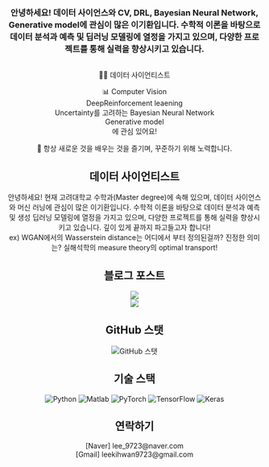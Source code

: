 <div align="center">
  <h3>안녕하세요! 데이터 사이언스와 CV, DRL, Bayesian Neural Network, Generative model에 관심이 많은 이기환입니다. 수학적 이론을 바탕으로 데이터 분석과 예측 및 딥러닝 모델링에 열정을 가지고 있으며, 다양한 프로젝트를 통해 실력을 향상시키고 있습니다.</h3>
  
  
  <img src="https://images.pexels.com/photos/378556/pexels-photo-378556.jpeg?auto=compress&cs=tinysrgb&w=1260&h=750&dpr=1" alt="">  
    <p>👨‍💻 데이터 사이언티스트</p>
    <p>📊 Computer Vision <br>
      DeepReinforcement leaening<br>
      Uncertainty를 고려하는 Bayesian Neural Network<br>
      Generative model<br>
      에 관심 있어요!</p>
    <p>🌱 항상 새로운 것을 배우는 것을 즐기며, 꾸준하기 위해 노력합니다.</p>
  
<h2 align="center">데이터 사이언티스트</h2>
<p align="center">안녕하세요! 현재 고려대학교 수학과(Master degree)에 속해 있으며, 데이터 사이언스와 머신 러닝에 관심이 많은 이기환입니다. 수학적 이론을 바탕으로 데이터 분석과 예측 및 생성 딥러닝 모델링에 열정을 가지고 있으며, 다양한 프로젝트를 통해 실력을 향상시키고 있습니다. 깊이 있게 끝까지 파고들고자 합니다!<br> ex) WGAN에서의 Wasserstein distance는 어디에서 부터 정의된걸까? 진정한 의미는? 실해석학의 measure theory의 optimal transport!</p>
<h2 align="center">블로그 포스트</h2>
<a href="https://velog.io/@lee9843" target="_blank"><img src="https://img.shields.io/badge/Velog-20C997?style=for-the-badge&logo=velog&logoColor=white"/></a><br>
<a href="https://www.notion.so/8270c0211cd942198d2fedd25ff88169?pvs=4" target="_blank"><img src="https://img.shields.io/badge/Notion-white?style=for-the-badge&logo=notion&logoColor=black"/></a>
</div>
<h2 align="center">GitHub 스탯</h2>
<p align="center">
  <img src="https://github-readme-stats.vercel.app/api?username=yourusername&show_icons=true&count_private=true&theme=radical" alt="GitHub 스탯">
</p>
<h2 align="center">기술 스택</h2>
<p align="center">
  <img src="https://img.shields.io/badge/Python-3776AB?style=flat-square&logo=python&logoColor=white" alt="Python">
  <img src="https://img.shields.io/badge/Matlab-0076A8?style=flat-square&logo=matlab&logoColor=white" alt="Matlab">
  <img src="https://img.shields.io/badge/PyTorch-EE4C2C?style=flat-square&logo=pytorch&logoColor=white" alt="PyTorch">
  <img src="https://img.shields.io/badge/TensorFlow-FF6F00?style=flat-square&logo=tensorflow&logoColor=white" alt="TensorFlow">
  <img src="https://img.shields.io/badge/Keras-D00000?style=flat-square&logo=keras&logoColor=white" alt="Keras">
</p>
<h2 align="center">연락하기</h2>
<p align="center">
  [Naver] lee_9723@naver.com <br> [Gmail] leekihwan9723@gmail.com
</p>
